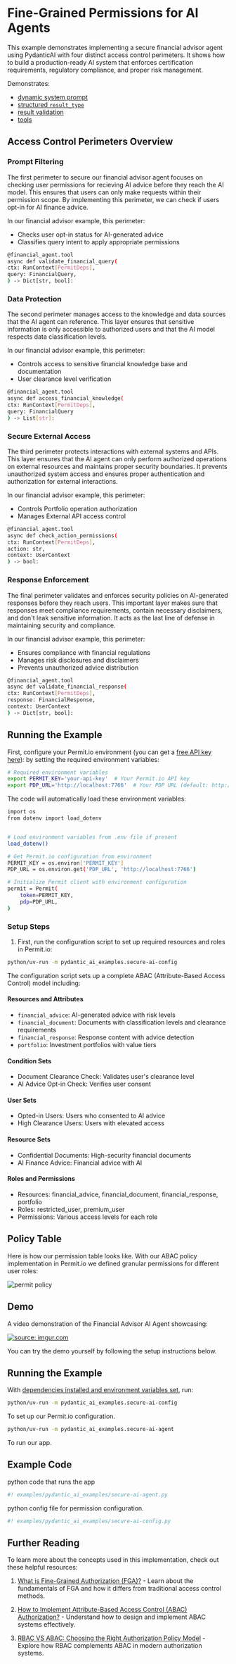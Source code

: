 # Fine-Grained Permissions for AI Agents

This example demonstrates implementing a secure financial advisor agent using PydanticAI with four distinct access control perimeters. It shows how to build a production-ready AI system that enforces certification requirements, regulatory compliance, and proper risk management.

Demonstrates:

- [dynamic system prompt](../agents.md#system-prompts)
- [structured `result_type`](../results.md#structured-result-validation)
- [result validation](../results.md#result-validators-functions)
- [tools](../tools.md)

## Access Control Perimeters Overview

### Prompt Filtering

The first perimeter to secure our financial advisor agent focuses on checking user permissions for recieving AI advice before they reach the AI model. This ensures that users can only make requests within their permission scope. By implementing this perimeter, we can check if users opt-in for AI finance advice.

In our financial advisor example, this perimeter:

- Checks user opt-in status for AI-generated advice
- Classifies query intent to apply appropriate permissions

```bash
@financial_agent.tool
async def validate_financial_query(
ctx: RunContext[PermitDeps],
query: FinancialQuery,
) -> Dict[str, bool]:
```

### Data Protection

The second perimeter manages access to the knowledge and data sources that the AI agent can reference. This layer ensures that sensitive information is only accessible to authorized users and that the AI model respects data classification levels.

In our financial advisor example, this perimeter:

- Controls access to sensitive financial knowledge base and documentation
- User clearance level verification

```bash
@financial_agent.tool
async def access_financial_knowledge(
ctx: RunContext[PermitDeps],
query: FinancialQuery
) -> List[str]:
```

### Secure External Access

The third perimeter protects interactions with external systems and APIs. This layer ensures that the AI agent can only perform authorized operations on external resources and maintains proper security boundaries. It prevents unauthorized system access and ensures proper authentication and authorization for external interactions.

In our financial advisor example, this perimeter:

- Controls Portfolio operation authorization
- Manages External API access control

```bash
@financial_agent.tool
async def check_action_permissions(
ctx: RunContext[PermitDeps],
action: str,
context: UserContext
) -> bool:
```

### Response Enforcement

The final perimeter validates and enforces security policies on AI-generated responses before they reach users. This important layer makes sure that responses meet compliance requirements, contain necessary disclaimers, and don't leak sensitive information. It acts as the last line of defense in maintaining security and compliance.

In our financial advisor example, this perimeter:

- Ensures compliance with financial regulations
- Manages risk disclosures and disclaimers
- Prevents unauthorized advice distribution

```bash
@financial_agent.tool
async def validate_financial_response(
ctx: RunContext[PermitDeps],
response: FinancialResponse,
context: UserContext
) -> Dict[str, bool]:
```

## Running the Example

First, configure your Permit.io environment (you can get a [free API key here](https://app.permit.io)): by setting the required environment variables:

```bash
# Required environment variables
export PERMIT_KEY='your-api-key'  # Your Permit.io API key
export PDP_URL='http://localhost:7766'  # Your PDP URL (default: http://localhost:7766)
```

The code will automatically load these environment variables:

```bash
import os
from dotenv import load_dotenv


# Load environment variables from .env file if present
load_dotenv()

# Get Permit.io configuration from environment
PERMIT_KEY = os.environ['PERMIT_KEY']
PDP_URL = os.environ.get('PDP_URL', 'http://localhost:7766')

# Initialize Permit client with environment configuration
permit = Permit(
    token=PERMIT_KEY,
    pdp=PDP_URL,
)
```

### Setup Steps

1. First, run the configuration script to set up required resources and roles in Permit.io:

```bash
python/uv-run -m pydantic_ai_examples.secure-ai-config
```

The configuration script sets up a complete ABAC (Attribute-Based Access Control) model including:

#### Resources and Attributes

- `financial_advice`: AI-generated advice with risk levels
- `financial_document`: Documents with classification levels and clearance requirements
- `financial_response`: Response content with advice detection
- `portfolio`: Investment portfolios with value tiers

#### Condition Sets

- Document Clearance Check: Validates user's clearance level
- AI Advice Opt-in Check: Verifies user consent

#### User Sets

- Opted-in Users: Users who consented to AI advice
- High Clearance Users: Users with elevated access

#### Resource Sets

- Confidential Documents: High-security financial documents
- AI Finance Advice: Financial advice with AI

#### Roles and Permissions

- Resources: financial_advice, financial_document, financial_response, portfolio
- Roles: restricted_user, premium_user
- Permissions: Various access levels for each role

## Policy Table

Here is how our permission table looks like. With our ABAC policy implementation in Permit.io we defined granular permissions for different user roles:

![permit policy](https://hackmd.io/_uploads/ryOKcyxqJx.png)

## Demo

A video demonstration of the Financial Advisor AI Agent showcasing:

<a href="https://imgur.com/MFNGtDV"><img src="https://i.imgur.com/MFNGtDV.gif" title="source: imgur.com" /></a>

You can try the demo yourself by following the setup instructions below.

## Running the Example

With [dependencies installed and environment variables set](./index.md#usage), run:

```bash
python/uv-run -m pydantic_ai_examples.secure-ai-config
```

To set up our Permit.io configuration.

```bash
python/uv-run -m pydantic_ai_examples.secure-ai-agent
```

To run our app.

## Example Code

python code that runs the app

```python {title="secure_ai_agent.py"}
#! examples/pydantic_ai_examples/secure-ai-agent.py
```

python config file for permission configuration.

```python {title="secure-ai-config.py"}
#! examples/pydantic_ai_examples/secure-ai-config.py
```

## Further Reading

To learn more about the concepts used in this implementation, check out these helpful resources:

1. [What is Fine-Grained Authorization (FGA)?](https://www.permit.io/blog/what-is-fine-grained-authorization-fga) - Learn about the fundamentals of FGA and how it differs from traditional access control methods.

2. [How to Implement Attribute-Based Access Control (ABAC) Authorization?](https://www.permit.io/blog/how-to-implement-abac) - Understand how to design and implement ABAC systems effectively.

3. [RBAC VS ABAC: Choosing the Right Authorization Policy Model](https://www.permit.io/blog/rbac-vs-abac) - Explore how RBAC complements ABAC in modern authorization systems.
